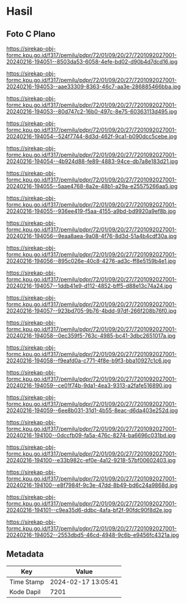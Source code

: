 # Hasil

## Foto C Plano

https://sirekap-obj-formc.kpu.go.id/f317/pemilu/pdpr/72/01/09/20/27/7201092027001-20240216-194051--8503da53-6058-4efe-bd02-d90b4d7dcd16.jpg

https://sirekap-obj-formc.kpu.go.id/f317/pemilu/pdpr/72/01/09/20/27/7201092027001-20240216-194053--aae33309-8363-46c7-aa3e-286885466bba.jpg

https://sirekap-obj-formc.kpu.go.id/f317/pemilu/pdpr/72/01/09/20/27/7201092027001-20240216-194053--80d747c2-16b0-497c-8e75-60363113d495.jpg

https://sirekap-obj-formc.kpu.go.id/f317/pemilu/pdpr/72/01/09/20/27/7201092027001-20240216-194054--524f7744-8d3d-462f-9ca1-b090dcc5cebe.jpg

https://sirekap-obj-formc.kpu.go.id/f317/pemilu/pdpr/72/01/09/20/27/7201092027001-20240216-194054--4b924d88-fe89-4883-94ce-db7a8e183d21.jpg

https://sirekap-obj-formc.kpu.go.id/f317/pemilu/pdpr/72/01/09/20/27/7201092027001-20240216-194055--5aae4768-8a2e-48b1-a29a-e25575266aa5.jpg

https://sirekap-obj-formc.kpu.go.id/f317/pemilu/pdpr/72/01/09/20/27/7201092027001-20240216-194055--936ee419-f5aa-4155-a9bd-bd9920a9ef8b.jpg

https://sirekap-obj-formc.kpu.go.id/f317/pemilu/pdpr/72/01/09/20/27/7201092027001-20240216-194056--9eaa8aea-9a08-4f76-8d3d-51a4b4cdf30a.jpg

https://sirekap-obj-formc.kpu.go.id/f317/pemilu/pdpr/72/01/09/20/27/7201092027001-20240216-194056--895c026e-40c8-4276-ad3c-ff8e5159b4e1.jpg

https://sirekap-obj-formc.kpu.go.id/f317/pemilu/pdpr/72/01/09/20/27/7201092027001-20240216-194057--1ddb41e9-d112-4852-bff5-d88e13c74a24.jpg

https://sirekap-obj-formc.kpu.go.id/f317/pemilu/pdpr/72/01/09/20/27/7201092027001-20240216-194057--923bd705-9b76-4bdd-97df-266f208b76f0.jpg

https://sirekap-obj-formc.kpu.go.id/f317/pemilu/pdpr/72/01/09/20/27/7201092027001-20240216-194058--0ec359f5-763c-4985-bc41-3dbc2651017a.jpg

https://sirekap-obj-formc.kpu.go.id/f317/pemilu/pdpr/72/01/09/20/27/7201092027001-20240216-194058--f9eafd0a-c771-4f8e-b9f3-bba10927c1c6.jpg

https://sirekap-obj-formc.kpu.go.id/f317/pemilu/pdpr/72/01/09/20/27/7201092027001-20240216-194059--ce01f74b-9da1-4ea3-9313-a2fafe516890.jpg

https://sirekap-obj-formc.kpu.go.id/f317/pemilu/pdpr/72/01/09/20/27/7201092027001-20240216-194059--6ee8b031-31d1-4b55-8eac-d6da403e252d.jpg

https://sirekap-obj-formc.kpu.go.id/f317/pemilu/pdpr/72/01/09/20/27/7201092027001-20240216-194100--0dccfb09-fa5a-476c-8274-ba6696c031bd.jpg

https://sirekap-obj-formc.kpu.go.id/f317/pemilu/pdpr/72/01/09/20/27/7201092027001-20240216-194100--e33b982c-ef0e-4a12-9218-57bf00602403.jpg

https://sirekap-obj-formc.kpu.go.id/f317/pemilu/pdpr/72/01/09/20/27/7201092027001-20240216-194100--e8f7984f-9c3e-47dd-8b49-bd6c24a9868d.jpg

https://sirekap-obj-formc.kpu.go.id/f317/pemilu/pdpr/72/01/09/20/27/7201092027001-20240216-194101--c9ea35d6-ddbc-4afa-bf2f-90fdc90f8d2e.jpg

https://sirekap-obj-formc.kpu.go.id/f317/pemilu/pdpr/72/01/09/20/27/7201092027001-20240216-194052--2553dbd5-46cd-4948-9c6b-e9456fc4321a.jpg


## Metadata

| Key        | Value               |
| ---------- | ------------------- |
| Time Stamp | 2024-02-17 13:05:41 |
| Kode Dapil | 7201                |



